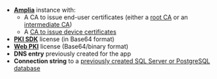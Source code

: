 ﻿* **[Amplia](../../../amplia/index.md)** instance with:
  * A CA to issue end-user certificates (either a [root CA](../../../amplia/operation/create-root-ca.md) or an [intermediate CA](../../../amplia/operation/create-intermediate-ca.md))
  * A [CA to issue device certificates](../../../amplia/operation/create-device-ca.md)
* **[PKI SDK](../../../pki-sdk/index.md)** license (in Base64 format)
* **[Web PKI](../../../web-pki/index.md)** license (Base64/binary format)
* **DNS entry** previously created for the app
* **Connection string** to a [previously created SQL Server or PostgreSQL database](../prepare-database.md)
